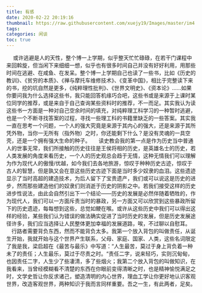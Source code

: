 ```yaml
---
title: 有感
date: 2020-02-22 20:19:16
thumbnail: https://raw.githubusercontent.com/xuejy19/Images/master/im4.jpeg
tags:
categories: 闲谈 
toc: true
---
```

&emsp;	或许逃避是人的天性，整个博一上学期，似乎整天忙忙碌碌，在若干门课程中来回斡旋，<!--more-->但当闲下来细细一想，似乎也有很多时间自己并没有好好利用，用那些时间在逃避、在咸鱼、在发呆。整个博一上学期自己也读了一些书，比如《历史的教训》、《贫穷的本质》、《禅与摩托车维修技术》、《变革中国》，相比于完整读下来的书，挖的坑自然是更多，《纯粹理性批判》、《世界文明史》、《资本论》......如果你要问我为什么选择这些书，我只能回答机缘巧合吧，这些书或是来源于上课时某位同学的推荐，或是来自于自己查询某些资料时的推荐，不一而足。其实我认为读这些书一方面是一种对自己空余时间的填充，对纯粹理工科学习的一种暂时逃避，也是一个不断寻找答案的过程，寻找一些理工科的书籍里缺乏的一些答案。其实我一直在思考一个问题，一个人的强大究竟是来源于其内心的强大，还是来源于其所凭外物，当你一无所有（指外物）之时，你还能剩下什么？是没有灵魂的一具空壳，还是一个拥有强大生命的种子。
&emsp;	读史教会我的第一点是作为历史当中普通人的世事无常，我们所接触的历史往往是王侯将相的历史，是英雄名士的历史，若人类发展的角度来看历史，一个人的历史观总会趋于无情，这种无情我们可以理解为作为现代人的傲慢/优越，如今我们去各地旅游，惊叹于种种历史古迹，惊叹于古人的智慧，但是孰又会在意这些历史古迹下面是当时多少奴隶的血泪。这些遗迹显示了当时高超的建造技术，为后人留下了宝贵遗产，我们或可以说这是历史的进步，然而那些建造他们的奴隶们则消逝于历史的阴影之中。若我们接受这样的历史进步性说法，由此会自然引出下一个结论——历史的发展是必然伴随着牺牲的，作为现代人，我们可以一方面斥责当时的暴政，另一方面又可以欣赏到这些暴政所留下的历史遗迹，每每想到这些，总觉如鲠在喉。或许从这些历史中我们可以得出这样的经验，某些我们认为错误的做法确实促进了当时历史的发展，但是历史发展途径许多，我们应当选择让人民整体更加幸福的发展道路，唉，不过聊以自慰耳。
&emsp;行路者需要背负东西，然而不能背负太多。我第一个放入背包的叫做责任，从诞生开始，我就开始与这个世界产生联系，父母、家庭、国家、人类，这些名词限定了我是我，梁启超在《最苦与最乐》中写道：“人生最苦，莫过于身上背负着一种未了的责任；人生最乐，莫过于尽责之时。“责任二字，说来轻巧，实则沉甸甸，也因责任二字，人生少了些凄清，多了些烟火；我第二个放入背包的叫做知识，在我看来，当曾经模糊看不清楚的东西在你眼前变得清晰之时，也是精神愉悦满足之时，文学史哲让你反求诸己，塑造清明的内心世界，理血工学让你更好地认识客观世界，改造客观世界，两种知识于我而言同样重要。吾之一生，有此两者，足矣。


